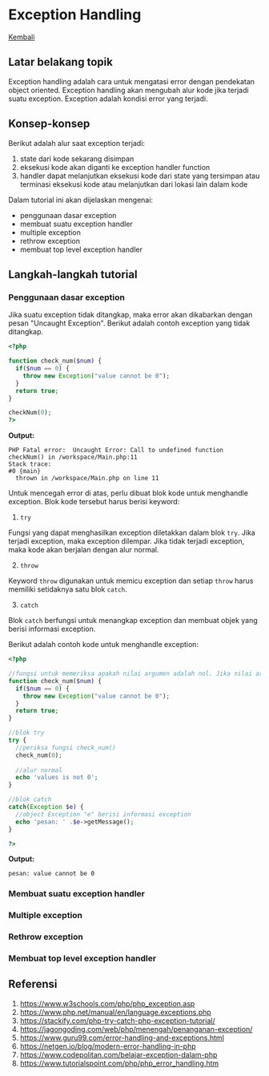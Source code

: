 # Exception Handling

[Kembali](readme.md)

## Latar belakang topik

Exception handling adalah cara untuk mengatasi error dengan pendekatan object oriented. Exception handling akan mengubah alur kode jika terjadi suatu exception. Exception adalah kondisi error yang terjadi.

## Konsep-konsep

Berikut adalah alur saat exception terjadi:
1. state dari kode sekarang disimpan
2. eksekusi kode akan diganti ke exception handler function
3. handler dapat melanjutkan eksekusi kode dari state yang tersimpan atau terminasi eksekusi kode atau melanjutkan dari lokasi lain dalam kode

Dalam tutorial ini akan dijelaskan mengenai:
- penggunaan dasar exception
- membuat suatu exception handler
- multiple exception
- rethrow exception
- membuat top level exception handler

## Langkah-langkah tutorial

### Penggunaan dasar exception

Jika suatu exception tidak ditangkap, maka error akan dikabarkan dengan pesan "Uncaught Exception". Berikut adalah contoh exception yang tidak ditangkap.

```php
<?php

function check_num($num) {
  if($num == 0) {
    throw new Exception("value cannot be 0");
  }
  return true;
}

checkNum(0);
?> 
```

**Output:**
```
PHP Fatal error:  Uncaught Error: Call to undefined function checkNum() in /workspace/Main.php:11
Stack trace:
#0 {main}
  thrown in /workspace/Main.php on line 11
```

Untuk mencegah error di atas, perlu dibuat blok kode untuk menghandle exception. Blok kode tersebut harus berisi keyword:
1. `try`

Fungsi yang dapat menghasilkan exception diletakkan dalam blok `try`. Jika terjadi exception, maka exception dilempar. Jika tidak terjadi exception, maka kode akan berjalan dengan alur normal.

2. `throw`

Keyword `throw` digunakan untuk memicu exception dan setiap `throw` harus memiliki setidaknya satu blok `catch`.

3. `catch`

Blok `catch` berfungsi untuk menangkap exception dan membuat objek yang berisi informasi exception.

Berikut adalah contoh kode untuk menghandle exception:

```php
<?php

//fungsi untuk memeriksa apakah nilai argumen adalah nol. Jika nilai argumen adalah nol, maka lempar exception
function check_num($num) {
  if($num == 0) {
    throw new Exception("value cannot be 0");
  }
  return true;
}

//blok try
try {
  //periksa fungsi check_num()
  check_num(0);
  
  //alur normal
  echo 'values is not 0';
}

//blok catch
catch(Exception $e) {
  //object Exception "e" berisi informasi exception
  echo 'pesan: ' .$e->getMessage();
}

?> 
```

**Output:**
```
pesan: value cannot be 0 
```

### Membuat suatu exception handler
### Multiple exception
### Rethrow exception
### Membuat top level exception handler


## Referensi
1. https://www.w3schools.com/php/php_exception.asp
2. https://www.php.net/manual/en/language.exceptions.php
3. https://stackify.com/php-try-catch-php-exception-tutorial/
4. https://jagongoding.com/web/php/menengah/penanganan-exception/
5. https://www.guru99.com/error-handling-and-exceptions.html
6. https://netgen.io/blog/modern-error-handling-in-php
7. https://www.codepolitan.com/belajar-exception-dalam-php
8. https://www.tutorialspoint.com/php/php_error_handling.htm
